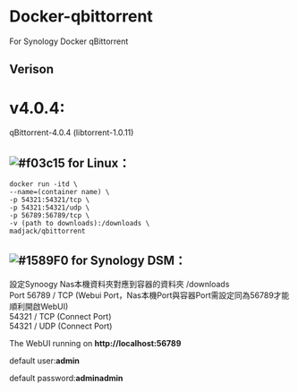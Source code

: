 # Docker-qbittorrent
For Synology Docker qBittorrent
## **Verison**
# v4.0.4:
qBittorrent-4.0.4  (libtorrent-1.0.11)

## ![#f03c15](https://fi.madjack.info/red.png) **for Linux：**  
`docker run -itd \`  
`--name=(container name) \`  
`-p 54321:54321/tcp \`  
`-p 54321:54321/udp \`  
`-p 56789:56789/tcp \`  
`-v (path to downloads):/downloads \`  
`madjack/qbittorrent`

## ![#1589F0](https://fi.madjack.info/blue.png) **for Synology DSM：**  
設定Synoogy Nas本機資料夾對應到容器的資料夾 /downloads  
Port 56789 / TCP (Webui Port，Nas本機Port與容器Port需設定同為56789才能順利開啟WebUI)  
54321 / TCP (Connect Port)  
54321 / UDP (Connect Port)

The WebUI running on **http://localhost:56789**

default user:**admin**

default password:**adminadmin**
